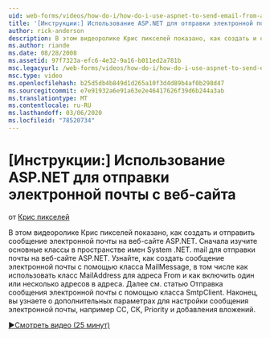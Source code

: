 ```yaml
---
uid: web-forms/videos/how-do-i/how-do-i-use-aspnet-to-send-email-from-a-web-site
title: '[Инструкции:] Использование ASP.NET для отправки электронной почты с веб-сайта | Документация Майкрософт'
author: rick-anderson
description: В этом видеоролике Крис пикселей показано, как создать и отправить сообщение электронной почты на веб-сайте ASP.NET. Сначала изучите основные классы в пространстве имен System .NET. mail f...
ms.author: riande
ms.date: 08/28/2008
ms.assetid: 97f7323a-efc6-4e32-9a16-b011ed2a781b
msc.legacyurl: /web-forms/videos/how-do-i/how-do-i-use-aspnet-to-send-email-from-a-web-site
msc.type: video
ms.openlocfilehash: b25d5db4b849d1d265a10f3d4d89b4af0b298d47
ms.sourcegitcommit: e7e91932a6e91a63e2e46417626f39d6b244a3ab
ms.translationtype: MT
ms.contentlocale: ru-RU
ms.lasthandoff: 03/06/2020
ms.locfileid: "78520734"
---
```

# <a name="how-do-i-use-aspnet-to-send-email-from-a-web-site"></a>[Инструкции:] Использование ASP.NET для отправки электронной почты с веб-сайта

от [Крис пикселей](https://twitter.com/chrispels)

В этом видеоролике Крис пикселей показано, как создать и отправить сообщение электронной почты на веб-сайте ASP.NET. Сначала изучите основные классы в пространстве имен System .NET. mail для отправки почты на веб-сайте ASP.NET. Узнайте, как создать сообщение электронной почты с помощью класса MailMessage, в том числе как использовать класс MailAddress для адреса From и как включить один или несколько адресов в адреса. Далее см. статью Отправка сообщения электронной почты с помощью класса SmtpClient. Наконец, вы узнаете о дополнительных параметрах для настройки сообщения электронной почты, например CC, СК, Priority и добавления вложений.

[&#9654;Смотреть видео (25 минут)](https://channel9.msdn.com/Blogs/ASP-NET-Site-Videos/how-do-i-use-aspnet-to-send-email-from-a-web-site)
